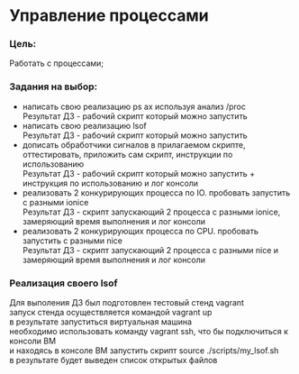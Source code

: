 # Управление процессами  
  
### Цель:  
Работать с процессами;  
  
### Задания на выбор:  
  
- написать свою реализацию ps ax используя анализ /proc  
   Результат ДЗ - рабочий скрипт который можно запустить  
- написать свою реализацию lsof  
   Результат ДЗ - рабочий скрипт который можно запустить  
- дописать обработчики сигналов в прилагаемом скрипте, оттестировать, приложить сам скрипт, инструкции по использованию  
   Результат ДЗ - рабочий скрипт который можно запустить + инструкция по использованию и лог консоли  
- реализовать 2 конкурирующих процесса по IO. пробовать запустить с разными ionice  
   Результат ДЗ - скрипт запускающий 2 процесса с разными ionice, замеряющий время выполнения и лог консоли  
- реализовать 2 конкурирующих процесса по CPU. пробовать запустить с разными nice  
   Результат ДЗ - скрипт запускающий 2 процесса с разными nice и замеряющий время выполнения и лог консоли  
  
### Реализация своего lsof  
  
  Для выполения ДЗ был подготовлен тестовый стенд vagrant  
  запуск стенда осуществляется командой vagrant up  
  в результате запуститься виртуальная машина  
  необходимо использовать команду vagrant ssh, что бы подключиться к консоли ВМ  
  и находясь в консоле ВМ запустить скрипт source ./scripts/my_lsof.sh  
  в результате будет выведен список открытых файлов